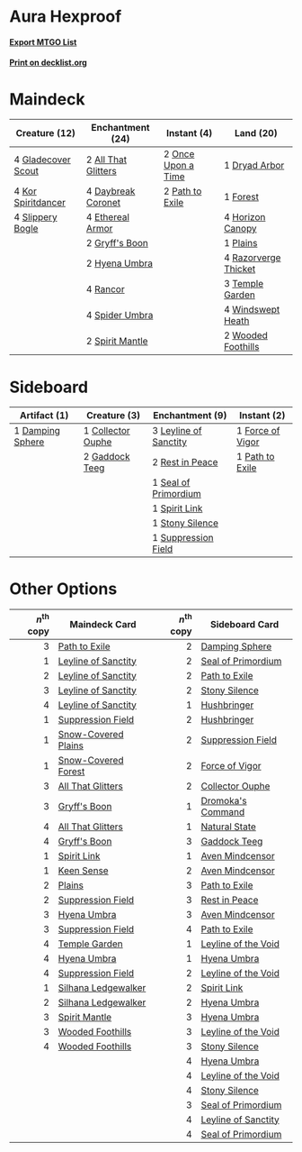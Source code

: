 # Aura Hexproof

#### [Export MTGO List](../collection/Aura%20Hexproof/Aura%20Hexproof.txt)
#### [Print on decklist.org](http://decklist.org/?deckmain=2%09All%20That%20Glitters%0A4%09Daybreak%20Coronet%0A1%09Dryad%20Arbor%0A4%09Ethereal%20Armor%0A1%09Forest%0A4%09Gladecover%20Scout%0A2%09Gryff's%20Boon%0A4%09Horizon%20Canopy%0A2%09Hyena%20Umbra%0A4%09Kor%20Spiritdancer%0A2%09Once%20Upon%20a%20Time%0A2%09Path%20to%20Exile%0A1%09Plains%0A4%09Rancor%0A4%09Razorverge%20Thicket%0A4%09Slippery%20Bogle%0A4%09Spider%20Umbra%0A2%09Spirit%20Mantle%0A3%09Temple%20Garden%0A4%09Windswept%20Heath%0A2%09Wooded%20Foothills&deckside=1%09Collector%20Ouphe%0A1%09Damping%20Sphere%0A1%09Force%20of%20Vigor%0A2%09Gaddock%20Teeg%0A3%09Leyline%20of%20Sanctity%0A1%09Path%20to%20Exile%0A2%09Rest%20in%20Peace%0A1%09Seal%20of%20Primordium%0A1%09Spirit%20Link%0A1%09Stony%20Silence%0A1%09Suppression%20Field)
# Maindeck

|                                        Creature (12)                                        |                                       Enchantment (24)                                       |                                         Instant (4)                                         |                                           Land (20)                                           |
|---------------------------------------------------------------------------------------------|----------------------------------------------------------------------------------------------|---------------------------------------------------------------------------------------------|-----------------------------------------------------------------------------------------------|
|4 [Gladecover Scout](http://gatherer.wizards.com/Pages/Card/Details.aspx?multiverseid=220082)|2 [All That Glitters](http://gatherer.wizards.com/Pages/Card/Details.aspx?multiverseid=472964)|2 [Once Upon a Time](http://gatherer.wizards.com/Pages/Card/Details.aspx?multiverseid=473131)|1 [Dryad Arbor](http://gatherer.wizards.com/Pages/Card/Details.aspx?multiverseid=136196)       |
|4 [Kor Spiritdancer](http://gatherer.wizards.com/Pages/Card/Details.aspx?multiverseid=446061)|4 [Daybreak Coronet](http://gatherer.wizards.com/Pages/Card/Details.aspx?multiverseid=130635) |2 [Path to Exile](http://gatherer.wizards.com/Pages/Card/Details.aspx?multiverseid=220511)   |1 [Forest](http://gatherer.wizards.com/Pages/Card/Details.aspx?multiverseid=439860)            |
|4 [Slippery Bogle](http://gatherer.wizards.com/Pages/Card/Details.aspx?multiverseid=150999)  |4 [Ethereal Armor](http://gatherer.wizards.com/Pages/Card/Details.aspx?multiverseid=265414)   |                                                                                             |4 [Horizon Canopy](http://gatherer.wizards.com/Pages/Card/Details.aspx?multiverseid=409571)    |
|                                                                                             |2 [Gryff's Boon](http://gatherer.wizards.com/Pages/Card/Details.aspx?multiverseid=409758)     |                                                                                             |1 [Plains](http://gatherer.wizards.com/Pages/Card/Details.aspx?multiverseid=439856)            |
|                                                                                             |2 [Hyena Umbra](http://gatherer.wizards.com/Pages/Card/Details.aspx?multiverseid=271150)      |                                                                                             |4 [Razorverge Thicket](http://gatherer.wizards.com/Pages/Card/Details.aspx?multiverseid=209407)|
|                                                                                             |4 [Rancor](http://gatherer.wizards.com/Pages/Card/Details.aspx?multiverseid=442175)           |                                                                                             |3 [Temple Garden](http://gatherer.wizards.com/Pages/Card/Details.aspx?multiverseid=405112)     |
|                                                                                             |4 [Spider Umbra](http://gatherer.wizards.com/Pages/Card/Details.aspx?multiverseid=220555)     |                                                                                             |4 [Windswept Heath](http://gatherer.wizards.com/Pages/Card/Details.aspx?multiverseid=405115)   |
|                                                                                             |2 [Spirit Mantle](http://gatherer.wizards.com/Pages/Card/Details.aspx?multiverseid=220154)    |                                                                                             |2 [Wooded Foothills](http://gatherer.wizards.com/Pages/Card/Details.aspx?multiverseid=405116)  |


# Sideboard

|                                       Artifact (1)                                        |                                        Creature (3)                                        |                                        Enchantment (9)                                         |                                        Instant (2)                                        |
|-------------------------------------------------------------------------------------------|--------------------------------------------------------------------------------------------|------------------------------------------------------------------------------------------------|-------------------------------------------------------------------------------------------|
|1 [Damping Sphere](http://gatherer.wizards.com/Pages/Card/Details.aspx?multiverseid=443101)|1 [Collector Ouphe](http://gatherer.wizards.com/Pages/Card/Details.aspx?multiverseid=464107)|3 [Leyline of Sanctity](http://gatherer.wizards.com/Pages/Card/Details.aspx?multiverseid=204993)|1 [Force of Vigor](http://gatherer.wizards.com/Pages/Card/Details.aspx?multiverseid=464113)|
|                                                                                           |2 [Gaddock Teeg](http://gatherer.wizards.com/Pages/Card/Details.aspx?multiverseid=140188)   |2 [Rest in Peace](http://gatherer.wizards.com/Pages/Card/Details.aspx?multiverseid=442021)      |1 [Path to Exile](http://gatherer.wizards.com/Pages/Card/Details.aspx?multiverseid=220511) |
|                                                                                           |                                                                                            |1 [Seal of Primordium](http://gatherer.wizards.com/Pages/Card/Details.aspx?multiverseid=425960) |                                                                                           |
|                                                                                           |                                                                                            |1 [Spirit Link](http://gatherer.wizards.com/Pages/Card/Details.aspx?multiverseid=129744)        |                                                                                           |
|                                                                                           |                                                                                            |1 [Stony Silence](http://gatherer.wizards.com/Pages/Card/Details.aspx?multiverseid=247425)      |                                                                                           |
|                                                                                           |                                                                                            |1 [Suppression Field](http://gatherer.wizards.com/Pages/Card/Details.aspx?multiverseid=83617)   |                                                                                           |


# Other Options

|*n*<sup>th</sup> copy|                                        Maindeck Card                                         |*n*<sup>th</sup> copy|                                        Sideboard Card                                        |
|--------------------:|----------------------------------------------------------------------------------------------|--------------------:|----------------------------------------------------------------------------------------------|
|                    3|[Path to Exile](http://gatherer.wizards.com/Pages/Card/Details.aspx?multiverseid=220511)      |                    2|[Damping Sphere](http://gatherer.wizards.com/Pages/Card/Details.aspx?multiverseid=443101)     |
|                    1|[Leyline of Sanctity](http://gatherer.wizards.com/Pages/Card/Details.aspx?multiverseid=204993)|                    2|[Seal of Primordium](http://gatherer.wizards.com/Pages/Card/Details.aspx?multiverseid=425960) |
|                    2|[Leyline of Sanctity](http://gatherer.wizards.com/Pages/Card/Details.aspx?multiverseid=204993)|                    2|[Path to Exile](http://gatherer.wizards.com/Pages/Card/Details.aspx?multiverseid=220511)      |
|                    3|[Leyline of Sanctity](http://gatherer.wizards.com/Pages/Card/Details.aspx?multiverseid=204993)|                    2|[Stony Silence](http://gatherer.wizards.com/Pages/Card/Details.aspx?multiverseid=247425)      |
|                    4|[Leyline of Sanctity](http://gatherer.wizards.com/Pages/Card/Details.aspx?multiverseid=204993)|                    1|[Hushbringer](http://gatherer.wizards.com/Pages/Card/Details.aspx?multiverseid=472980)        |
|                    1|[Suppression Field](http://gatherer.wizards.com/Pages/Card/Details.aspx?multiverseid=83617)   |                    2|[Hushbringer](http://gatherer.wizards.com/Pages/Card/Details.aspx?multiverseid=472980)        |
|                    1|[Snow-Covered Plains](http://gatherer.wizards.com/Pages/Card/Details.aspx?multiverseid=121267)|                    2|[Suppression Field](http://gatherer.wizards.com/Pages/Card/Details.aspx?multiverseid=83617)   |
|                    1|[Snow-Covered Forest](http://gatherer.wizards.com/Pages/Card/Details.aspx?multiverseid=121192)|                    2|[Force of Vigor](http://gatherer.wizards.com/Pages/Card/Details.aspx?multiverseid=464113)     |
|                    3|[All That Glitters](http://gatherer.wizards.com/Pages/Card/Details.aspx?multiverseid=472964)  |                    2|[Collector Ouphe](http://gatherer.wizards.com/Pages/Card/Details.aspx?multiverseid=464107)    |
|                    3|[Gryff's Boon](http://gatherer.wizards.com/Pages/Card/Details.aspx?multiverseid=409758)       |                    1|[Dromoka's Command](http://gatherer.wizards.com/Pages/Card/Details.aspx?multiverseid=394558)  |
|                    4|[All That Glitters](http://gatherer.wizards.com/Pages/Card/Details.aspx?multiverseid=472964)  |                    1|[Natural State](http://gatherer.wizards.com/Pages/Card/Details.aspx?multiverseid=407646)      |
|                    4|[Gryff's Boon](http://gatherer.wizards.com/Pages/Card/Details.aspx?multiverseid=409758)       |                    3|[Gaddock Teeg](http://gatherer.wizards.com/Pages/Card/Details.aspx?multiverseid=140188)       |
|                    1|[Spirit Link](http://gatherer.wizards.com/Pages/Card/Details.aspx?multiverseid=129744)        |                    1|[Aven Mindcensor](http://gatherer.wizards.com/Pages/Card/Details.aspx?multiverseid=426707)    |
|                    1|[Keen Sense](http://gatherer.wizards.com/Pages/Card/Details.aspx?multiverseid=122451)         |                    2|[Aven Mindcensor](http://gatherer.wizards.com/Pages/Card/Details.aspx?multiverseid=426707)    |
|                    2|[Plains](http://gatherer.wizards.com/Pages/Card/Details.aspx?multiverseid=439856)             |                    3|[Path to Exile](http://gatherer.wizards.com/Pages/Card/Details.aspx?multiverseid=220511)      |
|                    2|[Suppression Field](http://gatherer.wizards.com/Pages/Card/Details.aspx?multiverseid=83617)   |                    3|[Rest in Peace](http://gatherer.wizards.com/Pages/Card/Details.aspx?multiverseid=442021)      |
|                    3|[Hyena Umbra](http://gatherer.wizards.com/Pages/Card/Details.aspx?multiverseid=271150)        |                    3|[Aven Mindcensor](http://gatherer.wizards.com/Pages/Card/Details.aspx?multiverseid=426707)    |
|                    3|[Suppression Field](http://gatherer.wizards.com/Pages/Card/Details.aspx?multiverseid=83617)   |                    4|[Path to Exile](http://gatherer.wizards.com/Pages/Card/Details.aspx?multiverseid=220511)      |
|                    4|[Temple Garden](http://gatherer.wizards.com/Pages/Card/Details.aspx?multiverseid=405112)      |                    1|[Leyline of the Void](http://gatherer.wizards.com/Pages/Card/Details.aspx?multiverseid=107682)|
|                    4|[Hyena Umbra](http://gatherer.wizards.com/Pages/Card/Details.aspx?multiverseid=271150)        |                    1|[Hyena Umbra](http://gatherer.wizards.com/Pages/Card/Details.aspx?multiverseid=271150)        |
|                    4|[Suppression Field](http://gatherer.wizards.com/Pages/Card/Details.aspx?multiverseid=83617)   |                    2|[Leyline of the Void](http://gatherer.wizards.com/Pages/Card/Details.aspx?multiverseid=107682)|
|                    1|[Silhana Ledgewalker](http://gatherer.wizards.com/Pages/Card/Details.aspx?multiverseid=96825) |                    2|[Spirit Link](http://gatherer.wizards.com/Pages/Card/Details.aspx?multiverseid=129744)        |
|                    2|[Silhana Ledgewalker](http://gatherer.wizards.com/Pages/Card/Details.aspx?multiverseid=96825) |                    2|[Hyena Umbra](http://gatherer.wizards.com/Pages/Card/Details.aspx?multiverseid=271150)        |
|                    3|[Spirit Mantle](http://gatherer.wizards.com/Pages/Card/Details.aspx?multiverseid=220154)      |                    3|[Hyena Umbra](http://gatherer.wizards.com/Pages/Card/Details.aspx?multiverseid=271150)        |
|                    3|[Wooded Foothills](http://gatherer.wizards.com/Pages/Card/Details.aspx?multiverseid=405116)   |                    3|[Leyline of the Void](http://gatherer.wizards.com/Pages/Card/Details.aspx?multiverseid=107682)|
|                    4|[Wooded Foothills](http://gatherer.wizards.com/Pages/Card/Details.aspx?multiverseid=405116)   |                    3|[Stony Silence](http://gatherer.wizards.com/Pages/Card/Details.aspx?multiverseid=247425)      |
|                     |                                                                                              |                    4|[Hyena Umbra](http://gatherer.wizards.com/Pages/Card/Details.aspx?multiverseid=271150)        |
|                     |                                                                                              |                    4|[Leyline of the Void](http://gatherer.wizards.com/Pages/Card/Details.aspx?multiverseid=107682)|
|                     |                                                                                              |                    4|[Stony Silence](http://gatherer.wizards.com/Pages/Card/Details.aspx?multiverseid=247425)      |
|                     |                                                                                              |                    3|[Seal of Primordium](http://gatherer.wizards.com/Pages/Card/Details.aspx?multiverseid=425960) |
|                     |                                                                                              |                    4|[Leyline of Sanctity](http://gatherer.wizards.com/Pages/Card/Details.aspx?multiverseid=204993)|
|                     |                                                                                              |                    4|[Seal of Primordium](http://gatherer.wizards.com/Pages/Card/Details.aspx?multiverseid=425960) |

